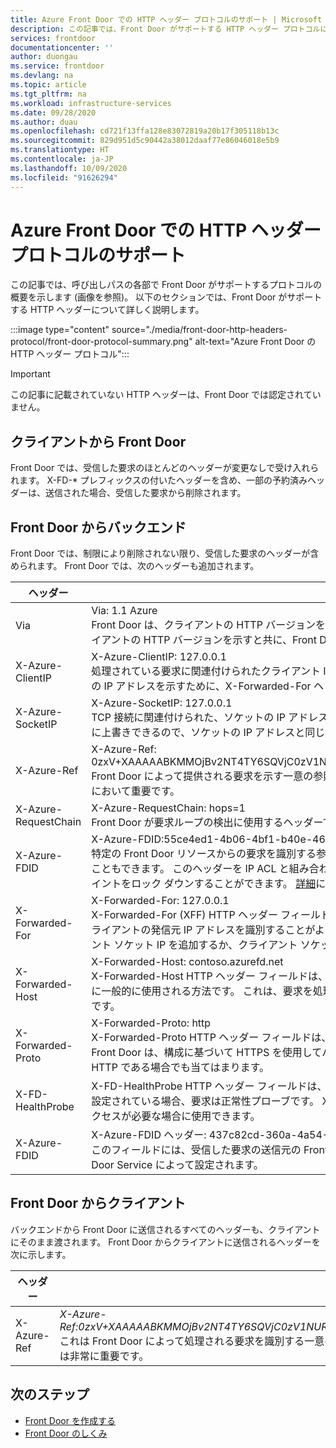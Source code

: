 ```yaml
---
title: Azure Front Door での HTTP ヘッダー プロトコルのサポート | Microsoft Docs
description: この記事では、Front Door がサポートする HTTP ヘッダー プロトコルについて説明します。
services: frontdoor
documentationcenter: ''
author: duongau
ms.service: frontdoor
ms.devlang: na
ms.topic: article
ms.tgt_pltfrm: na
ms.workload: infrastructure-services
ms.date: 09/28/2020
ms.author: duau
ms.openlocfilehash: cd721f13ffa128e83072819a20b17f305118b13c
ms.sourcegitcommit: 829d951d5c90442a38012daaf77e86046018e5b9
ms.translationtype: HT
ms.contentlocale: ja-JP
ms.lasthandoff: 10/09/2020
ms.locfileid: "91626294"
---
```

# <a name="protocol-support-for-http-headers-in-azure-front-door"></a>Azure Front Door での HTTP ヘッダー プロトコルのサポート
この記事では、呼び出しパスの各部で Front Door がサポートするプロトコルの概要を示します (画像を参照)。 以下のセクションでは、Front Door がサポートする HTTP ヘッダーについて詳しく説明します。

:::image type="content" source="./media/front-door-http-headers-protocol/front-door-protocol-summary.png" alt-text="Azure Front Door の HTTP ヘッダー プロトコル":::

>[!IMPORTANT]
>この記事に記載されていない HTTP ヘッダーは、Front Door では認定されていません。

## <a name="client-to-front-door"></a>クライアントから Front Door
Front Door では、受信した要求のほとんどのヘッダーが変更なしで受け入れられます。 X-FD-* プレフィックスの付いたヘッダーを含め、一部の予約済みヘッダーは、送信された場合、受信した要求から削除されます。

## <a name="front-door-to-backend"></a>Front Door からバックエンド

Front Door では、制限により削除されない限り、受信した要求のヘッダーが含められます。 Front Door では、次のヘッダーも追加されます。

| ヘッダー  | 例と説明 |
| ------------- | ------------- |
| Via |  Via: 1.1 Azure </br> Front Door は、クライアントの HTTP バージョンを追加し、その後ろに、Via ヘッダーの値として *Azure* を付けます。 このヘッダーは、クライアントの HTTP バージョンを示すと共に、Front Door がクライアントとバックエンドの間での要求の中間受信者となったことを示します。  |
| X-Azure-ClientIP | X-Azure-ClientIP: 127.0.0.1 </br> 処理されている要求に関連付けられたクライアント IP アドレスを表します。 たとえば、プロキシから送信される要求では、最初の呼び出し元の IP アドレスを示すために、X-Forwarded-For ヘッダーが追加されることがあります。 |
| X-Azure-SocketIP |  X-Azure-SocketIP: 127.0.0.1 </br> TCP 接続に関連付けられた、ソケットの IP アドレス (現在の要求の送信元) を表します。 要求のクライアント IP アドレスは、ユーザーが任意に上書きできるので、ソケットの IP アドレスと同じではない場合もあります。|
| X-Azure-Ref |  X-Azure-Ref: 0zxV+XAAAAABKMMOjBv2NT4TY6SQVjC0zV1NURURHRTA2MTkANDM3YzgyY2QtMzYwYS00YTU0LTk0YzMtNWZmNzA3NjQ3Nzgz </br> Front Door によって提供される要求を示す一意の参照文字列です。 これは、アクセス ログの検索に使用されるため、トラブルシューティングにおいて重要です。|
| X-Azure-RequestChain |  X-Azure-RequestChain: hops=1 </br> Front Door が要求ループの検出に使用するヘッダーであり、ユーザーはそれに対する依存関係を取得することはできません。 |
| X-Azure-FDID | X-Azure-FDID:55ce4ed1-4b06-4bf1-b40e-4638452104da<br/> 特定の Front Door リソースからの要求を識別する参照文字列です。 この値は、Azure portal で確認することも、管理 API を使用して取得することもできます。 このヘッダーを IP ACL と組み合わせて使用して、特定の Front Door リソースからの要求のみを受け入れるようにエンドポイントをロック ダウンすることができます。 [詳細](front-door-faq.md#how-do-i-lock-down-the-access-to-my-backend-to-only-azure-front-door)については、FAQ を参照してください。 |
| X-Forwarded-For | X-Forwarded-For: 127.0.0.1 </br> X-Forwarded-For (XFF) HTTP ヘッダー フィールドは、HTTP プロキシまたはロード バランサーを経由して Web サーバーに接続しているクライアントの発信元 IP アドレスを識別することがよくあります。 既存の XFF ヘッダーがあった場合、Front Door はそのヘッダーにクライアント ソケット IP を追加するか、クライアント ソケット IP を使用した XFF ヘッダーを追加します。 |
| X-Forwarded-Host | X-Forwarded-Host: contoso.azurefd.net </br> X-Forwarded-Host HTTP ヘッダー フィールドは、Host HTTP 要求ヘッダー内でクライアントによって要求された元のホストを識別するために一般的に使用される方法です。 これは、要求を処理するバックエンド サーバーによって Front Door からのホスト名が異なる場合があるからです。 |
| X-Forwarded-Proto | X-Forwarded-Proto: http </br> X-Forwarded-Proto HTTP ヘッダー フィールドは、HTTP 要求の発信元のプロトコルを識別するために使用されることがよくあります。Front Door は、構成に基づいて HTTPS を使用してバックエンドと通信することがあるからです。 これは、リバース プロキシへの要求が HTTP である場合でも当てはまります。 |
| X-FD-HealthProbe | X-FD-HealthProbe HTTP ヘッダー フィールドは、Front Door からの正常性プローブを識別するために使用されます。 このヘッダーが 1 に設定されている場合、要求は正常性プローブです。 X-Forwarded-Host ヘッダー フィールドを使用して、特定の Front Door からの厳密なアクセスが必要な場合に使用できます。 |
|X-Azure-FDID | X-Azure-FDID ヘッダー: 437c82cd-360a-4a54-94c3-5ff707647783 </br> このフィールドには、受信した要求の送信元の Front Door を特定できる frontdoorID が含まれています。 このフィールドは、Azure Front Door Service によって設定されます。 | 


## <a name="front-door-to-client"></a>Front Door からクライアント

バックエンドから Front Door に送信されるすべてのヘッダーも、クライアントにそのまま渡されます。 Front Door からクライアントに送信されるヘッダーを次に示します。

| ヘッダー  | 例 |
| ------------- | ------------- |
| X-Azure-Ref |  *X-Azure-Ref:0zxV+XAAAAABKMMOjBv2NT4TY6SQVjC0zV1NURURHRTA2MTkANDM3YzgyY2QtMzYwYS00YTU0LTk0YzMtNWZmNzA3NjQ3Nzgz* </br> これは Front Door によって処理される要求を識別する一意の参照文字列です。アクセス ログの検索に使用されるため、トラブルシューティングには非常に重要です。|

## <a name="next-steps"></a>次のステップ

- [Front Door を作成する](quickstart-create-front-door.md)
- [Front Door のしくみ](front-door-routing-architecture.md)
